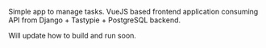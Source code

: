 Simple app to manage tasks. VueJS based frontend application consuming API from Django + Tastypie + PostgreSQL backend.


Will update how to build and run soon.
